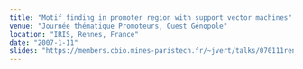 ```yaml
---
title: "Motif finding in promoter region with support vector machines"
venue: "Journée thématique Promoteurs, Ouest Génopole"
location: "IRIS, Rennes, France"
date: "2007-1-11"
slides: "https://members.cbio.mines-paristech.fr/~jvert/talks/070111rennes/rennes.pdf"
---
```

